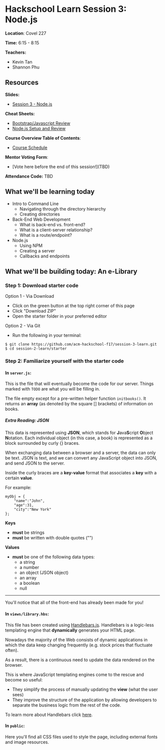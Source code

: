 # Hackschool Learn Session 3: Node.js

**Location**: Covel 227

**Time:** 6:15 - 8:15

**Teachers:**

- Kevin Tan
- Shannon Phu

## Resources

**Slides:**

- [Session 3 - Node.js](https://docs.google.com/a/g.ucla.edu/presentation/d/1FSnDzv5pqx_z3kASIP1T6GiKT-IQxnfAYim4jhZUer4/edit?usp=sharing)

**Cheat Sheets:**

* [Bootstrap/Javascript Review](https://github.com/acm-hackschool-f17/Resources/blob/master/Learn-Session-2-README.md)
* [Node.js Setup and Review](https://github.com/acm-hackschool-f17/Resources/blob/master/nodejs-README.md)

**Course Overview Table of Contents**:

- [Course Schedule](https://github.com/acm-hackschool-f17/Resources/blob/master/README.md#basic-curriculum)

**Mentor Voting Form**:

- [Vote here before the end of this session!]\(TBD)

**Attendance Code:** TBD

## What we'll be learning today

- Intro to Command Line
  - Navigating through the directory hierarchy
  - Creating directories
- Back-End Web Development
  - What is back-end vs. front-end?
  - What is a client-server relationship?
  - What is a route/endpoint?
- Node.js
  - Using NPM
  - Creating a server
  - Callbacks and endpoints

## What we'll be building today: An e-Library

### Step 1: Download starter code

Option 1 - Via Download

- Click on the green button at the top right corner of this page
- Click "Download ZIP"
- Open the starter folder in your preferred editor

Option 2 - Via Git

- Run the following in your terminal:

```
$ git clone https://github.com/acm-hackschool-f17/session-3-learn.git
$ cd session-2-learn/starter
```

### Step 2: Familiarize yourself with the starter code

#### In `server.js`:

This is the file that will eventually become the code for our server. Things marked with `TODO` are what you will be filling in. 

The file empty except for a pre-written helper function `initbooks()`. It returns an **array** (as denoted by the square \[] brackets) of information on books. 

##### Extra Reading: JSON

This data is represented using **JSON**, which stands for **J**ava**S**cript **O**bject **N**otation. Each individual object (in this case, a book) is represented as a block surrounded by curly \{} braces.

When exchanging data between a browser and a server, the data can only be text. JSON is text, and we can convert any JavaScript object into JSON, and send JSON to the server.

Inside the curly braces are a **key-value** format that associates a **key** with a certain **value**.

For example:

```
myObj = { 
	"name":"John", 
	"age":31, 
	"city":"New York" 
};
```

**Keys**

- **must** be strings
- **must** be written with double quotes ("")

**Values**

- **must** be one of the following data types:
  - a string
  - a number
  - an object (JSON object)
  - an array
  - a boolean
  - null

---

You'll notice that all of the front-end has already been made for you!

#### In `views/library.hbs`:

This file has been created using [Handlebars.js](https://www.npmjs.com/package/handlebars). Handlebars is a logic-less templating engine that **dynamically** generates your HTML page.

Nowadays the majority of the Web consists of dynamic applications in which the data keep changing frequently (e.g. stock prices that fluctuate often).

As a result, there is a continuous need to update the data rendered on the browser. 

This is where JavaScript templating engines come to the rescue and become so useful: 

- They simplify the process of manually updating the **view** (what the user sees) 
- They improve the structure of the application by allowing developers to separate the business logic from the rest of the code.

To learn more about Handlebars click [here](https://www.sitepoint.com/a-beginners-guide-to-handlebars/).

#### In `public`: 

Here you'll find all CSS files used to style the page, including external fonts and image resources.
